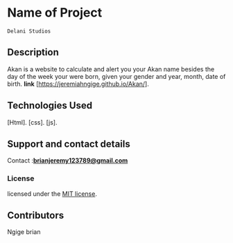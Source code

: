 # Name of Project

    Delani Studios 
  
## Description

 Akan is a website to calculate and alert you your Akan name besides the day of the week your were born, given your gender and year, month, date of birth.
 **link** [https://jeremiahngige.github.io/Akan/].

## Technologies Used

[Html]. [css]. [js].

## Support and contact details

Contact :**brianjeremy123789@gmail.com**

### License

licensed under the [MIT license](LICENSE).

## Contributors

Ngige brian
